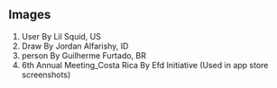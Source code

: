 ## Images
1. User By Lil Squid, US 
2. Draw By Jordan Alfarishy, ID
3. person By Guilherme Furtado, BR
4. 6th Annual Meeting_Costa Rica By Efd Initiative (Used in app store screenshots)
